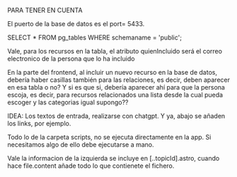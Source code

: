 PARA TENER EN CUENTA

El puerto de la base de datos es el port= 5433.

SELECT * FROM pg_tables WHERE schemaname = 'public';

Vale, para los recursos en la tabla, el atributo quienIncluido será el correo electronico de la persona que lo ha incluido

En la parte del frontend, al incluir un nuevo recurso en la base de datos, debería haber casillas también para las relaciones, es decir, deben aparecer en esa tabla o no? Y si es que si, debería aparecer ahí para que la persona escoja, es decir, para recursos relacionados una lista desde la cual pueda escoger y las categorias igual supongo??

IDEA: Los textos de entrada, realizarse con chatgpt. Y ya, abajo se añaden los links, por ejemplo.

Todo lo de la carpeta scripts, no se ejecuta directamente en la app. Si necesitamos algo de ello debe ejecutarse a mano.

Vale la informacion de la izquierda se incluye en [..topicId].astro, cuando hace file.content añade todo lo que contienete el fichero.